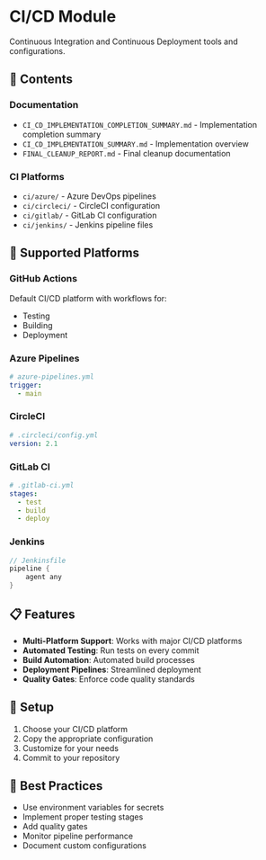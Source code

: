# CI/CD Module

Continuous Integration and Continuous Deployment tools and configurations.

## 📁 Contents

### Documentation
- `CI_CD_IMPLEMENTATION_COMPLETION_SUMMARY.md` - Implementation completion summary
- `CI_CD_IMPLEMENTATION_SUMMARY.md` - Implementation overview
- `FINAL_CLEANUP_REPORT.md` - Final cleanup documentation

### CI Platforms
- `ci/azure/` - Azure DevOps pipelines
- `ci/circleci/` - CircleCI configuration
- `ci/gitlab/` - GitLab CI configuration
- `ci/jenkins/` - Jenkins pipeline files

## 🚀 Supported Platforms

### GitHub Actions
Default CI/CD platform with workflows for:
- Testing
- Building
- Deployment

### Azure Pipelines
```yaml
# azure-pipelines.yml
trigger:
  - main
```

### CircleCI
```yaml
# .circleci/config.yml
version: 2.1
```

### GitLab CI
```yaml
# .gitlab-ci.yml
stages:
  - test
  - build
  - deploy
```

### Jenkins
```groovy
// Jenkinsfile
pipeline {
    agent any
}
```

## 📋 Features

- **Multi-Platform Support**: Works with major CI/CD platforms
- **Automated Testing**: Run tests on every commit
- **Build Automation**: Automated build processes
- **Deployment Pipelines**: Streamlined deployment
- **Quality Gates**: Enforce code quality standards

## 🔧 Setup

1. Choose your CI/CD platform
2. Copy the appropriate configuration
3. Customize for your needs
4. Commit to your repository

## 📝 Best Practices

- Use environment variables for secrets
- Implement proper testing stages
- Add quality gates
- Monitor pipeline performance
- Document custom configurations